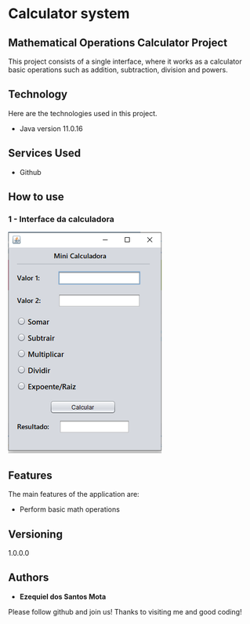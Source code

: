 # Calculator system

## Mathematical Operations Calculator Project
This project consists of a single interface, where it works as a calculator
basic operations such as addition, subtraction, division and powers.

## Technology 

Here are the technologies used in this project.

* Java version 11.0.16


## Services Used

* Github

## How to use

### 1 - Interface da calculadora

![Interface image](https://github.com/zequiel2001/projetoCalculadora/blob/master/README/calculadora.png)


## Features

The main features of the application are:
 - Perform basic math operations

## Versioning

  1.0.0.0


## Authors

  * **Ezequiel dos Santos Mota** 

  Please follow github and join us!
  Thanks to visiting me and good coding!
